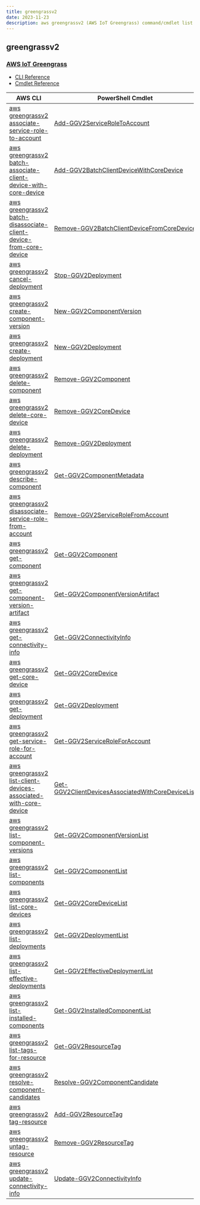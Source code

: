 ```yaml
---
title: greengrassv2
date: 2023-11-23
description: aws greengrassv2 (AWS IoT Greengrass) command/cmdlet list.
---
```


## greengrassv2

### [AWS IoT Greengrass](https://aws.amazon.com/greengrass/)

* [CLI Reference](https://awscli.amazonaws.com/v2/documentation/api/latest/reference/greengrassv2/index.html)
* [Cmdlet Reference](https://docs.aws.amazon.com/powershell/latest/reference/items/GreengrassV2_cmdlets.html)

|AWS CLI|PowerShell Cmdlet|
|----|----|
|[aws greengrassv2 associate-service-role-to-account](https://awscli.amazonaws.com/v2/documentation/api/latest/reference/greengrassv2/associate-service-role-to-account.html)|[Add-GGV2ServiceRoleToAccount](https://docs.aws.amazon.com/powershell/latest/reference/items/Add-GGV2ServiceRoleToAccount.html)|
|[aws greengrassv2 batch-associate-client-device-with-core-device](https://awscli.amazonaws.com/v2/documentation/api/latest/reference/greengrassv2/batch-associate-client-device-with-core-device.html)|[Add-GGV2BatchClientDeviceWithCoreDevice](https://docs.aws.amazon.com/powershell/latest/reference/items/Add-GGV2BatchClientDeviceWithCoreDevice.html)|
|[aws greengrassv2 batch-disassociate-client-device-from-core-device](https://awscli.amazonaws.com/v2/documentation/api/latest/reference/greengrassv2/batch-disassociate-client-device-from-core-device.html)|[Remove-GGV2BatchClientDeviceFromCoreDevice](https://docs.aws.amazon.com/powershell/latest/reference/items/Remove-GGV2BatchClientDeviceFromCoreDevice.html)|
|[aws greengrassv2 cancel-deployment](https://awscli.amazonaws.com/v2/documentation/api/latest/reference/greengrassv2/cancel-deployment.html)|[Stop-GGV2Deployment](https://docs.aws.amazon.com/powershell/latest/reference/items/Stop-GGV2Deployment.html)|
|[aws greengrassv2 create-component-version](https://awscli.amazonaws.com/v2/documentation/api/latest/reference/greengrassv2/create-component-version.html)|[New-GGV2ComponentVersion](https://docs.aws.amazon.com/powershell/latest/reference/items/New-GGV2ComponentVersion.html)|
|[aws greengrassv2 create-deployment](https://awscli.amazonaws.com/v2/documentation/api/latest/reference/greengrassv2/create-deployment.html)|[New-GGV2Deployment](https://docs.aws.amazon.com/powershell/latest/reference/items/New-GGV2Deployment.html)|
|[aws greengrassv2 delete-component](https://awscli.amazonaws.com/v2/documentation/api/latest/reference/greengrassv2/delete-component.html)|[Remove-GGV2Component](https://docs.aws.amazon.com/powershell/latest/reference/items/Remove-GGV2Component.html)|
|[aws greengrassv2 delete-core-device](https://awscli.amazonaws.com/v2/documentation/api/latest/reference/greengrassv2/delete-core-device.html)|[Remove-GGV2CoreDevice](https://docs.aws.amazon.com/powershell/latest/reference/items/Remove-GGV2CoreDevice.html)|
|[aws greengrassv2 delete-deployment](https://awscli.amazonaws.com/v2/documentation/api/latest/reference/greengrassv2/delete-deployment.html)|[Remove-GGV2Deployment](https://docs.aws.amazon.com/powershell/latest/reference/items/Remove-GGV2Deployment.html)|
|[aws greengrassv2 describe-component](https://awscli.amazonaws.com/v2/documentation/api/latest/reference/greengrassv2/describe-component.html)|[Get-GGV2ComponentMetadata](https://docs.aws.amazon.com/powershell/latest/reference/items/Get-GGV2ComponentMetadata.html)|
|[aws greengrassv2 disassociate-service-role-from-account](https://awscli.amazonaws.com/v2/documentation/api/latest/reference/greengrassv2/disassociate-service-role-from-account.html)|[Remove-GGV2ServiceRoleFromAccount](https://docs.aws.amazon.com/powershell/latest/reference/items/Remove-GGV2ServiceRoleFromAccount.html)|
|[aws greengrassv2 get-component](https://awscli.amazonaws.com/v2/documentation/api/latest/reference/greengrassv2/get-component.html)|[Get-GGV2Component](https://docs.aws.amazon.com/powershell/latest/reference/items/Get-GGV2Component.html)|
|[aws greengrassv2 get-component-version-artifact](https://awscli.amazonaws.com/v2/documentation/api/latest/reference/greengrassv2/get-component-version-artifact.html)|[Get-GGV2ComponentVersionArtifact](https://docs.aws.amazon.com/powershell/latest/reference/items/Get-GGV2ComponentVersionArtifact.html)|
|[aws greengrassv2 get-connectivity-info](https://awscli.amazonaws.com/v2/documentation/api/latest/reference/greengrassv2/get-connectivity-info.html)|[Get-GGV2ConnectivityInfo](https://docs.aws.amazon.com/powershell/latest/reference/items/Get-GGV2ConnectivityInfo.html)|
|[aws greengrassv2 get-core-device](https://awscli.amazonaws.com/v2/documentation/api/latest/reference/greengrassv2/get-core-device.html)|[Get-GGV2CoreDevice](https://docs.aws.amazon.com/powershell/latest/reference/items/Get-GGV2CoreDevice.html)|
|[aws greengrassv2 get-deployment](https://awscli.amazonaws.com/v2/documentation/api/latest/reference/greengrassv2/get-deployment.html)|[Get-GGV2Deployment](https://docs.aws.amazon.com/powershell/latest/reference/items/Get-GGV2Deployment.html)|
|[aws greengrassv2 get-service-role-for-account](https://awscli.amazonaws.com/v2/documentation/api/latest/reference/greengrassv2/get-service-role-for-account.html)|[Get-GGV2ServiceRoleForAccount](https://docs.aws.amazon.com/powershell/latest/reference/items/Get-GGV2ServiceRoleForAccount.html)|
|[aws greengrassv2 list-client-devices-associated-with-core-device](https://awscli.amazonaws.com/v2/documentation/api/latest/reference/greengrassv2/list-client-devices-associated-with-core-device.html)|[Get-GGV2ClientDevicesAssociatedWithCoreDeviceList](https://docs.aws.amazon.com/powershell/latest/reference/items/Get-GGV2ClientDevicesAssociatedWithCoreDeviceList.html)|
|[aws greengrassv2 list-component-versions](https://awscli.amazonaws.com/v2/documentation/api/latest/reference/greengrassv2/list-component-versions.html)|[Get-GGV2ComponentVersionList](https://docs.aws.amazon.com/powershell/latest/reference/items/Get-GGV2ComponentVersionList.html)|
|[aws greengrassv2 list-components](https://awscli.amazonaws.com/v2/documentation/api/latest/reference/greengrassv2/list-components.html)|[Get-GGV2ComponentList](https://docs.aws.amazon.com/powershell/latest/reference/items/Get-GGV2ComponentList.html)|
|[aws greengrassv2 list-core-devices](https://awscli.amazonaws.com/v2/documentation/api/latest/reference/greengrassv2/list-core-devices.html)|[Get-GGV2CoreDeviceList](https://docs.aws.amazon.com/powershell/latest/reference/items/Get-GGV2CoreDeviceList.html)|
|[aws greengrassv2 list-deployments](https://awscli.amazonaws.com/v2/documentation/api/latest/reference/greengrassv2/list-deployments.html)|[Get-GGV2DeploymentList](https://docs.aws.amazon.com/powershell/latest/reference/items/Get-GGV2DeploymentList.html)|
|[aws greengrassv2 list-effective-deployments](https://awscli.amazonaws.com/v2/documentation/api/latest/reference/greengrassv2/list-effective-deployments.html)|[Get-GGV2EffectiveDeploymentList](https://docs.aws.amazon.com/powershell/latest/reference/items/Get-GGV2EffectiveDeploymentList.html)|
|[aws greengrassv2 list-installed-components](https://awscli.amazonaws.com/v2/documentation/api/latest/reference/greengrassv2/list-installed-components.html)|[Get-GGV2InstalledComponentList](https://docs.aws.amazon.com/powershell/latest/reference/items/Get-GGV2InstalledComponentList.html)|
|[aws greengrassv2 list-tags-for-resource](https://awscli.amazonaws.com/v2/documentation/api/latest/reference/greengrassv2/list-tags-for-resource.html)|[Get-GGV2ResourceTag](https://docs.aws.amazon.com/powershell/latest/reference/items/Get-GGV2ResourceTag.html)|
|[aws greengrassv2 resolve-component-candidates](https://awscli.amazonaws.com/v2/documentation/api/latest/reference/greengrassv2/resolve-component-candidates.html)|[Resolve-GGV2ComponentCandidate](https://docs.aws.amazon.com/powershell/latest/reference/items/Resolve-GGV2ComponentCandidate.html)|
|[aws greengrassv2 tag-resource](https://awscli.amazonaws.com/v2/documentation/api/latest/reference/greengrassv2/tag-resource.html)|[Add-GGV2ResourceTag](https://docs.aws.amazon.com/powershell/latest/reference/items/Add-GGV2ResourceTag.html)|
|[aws greengrassv2 untag-resource](https://awscli.amazonaws.com/v2/documentation/api/latest/reference/greengrassv2/untag-resource.html)|[Remove-GGV2ResourceTag](https://docs.aws.amazon.com/powershell/latest/reference/items/Remove-GGV2ResourceTag.html)|
|[aws greengrassv2 update-connectivity-info](https://awscli.amazonaws.com/v2/documentation/api/latest/reference/greengrassv2/update-connectivity-info.html)|[Update-GGV2ConnectivityInfo](https://docs.aws.amazon.com/powershell/latest/reference/items/Update-GGV2ConnectivityInfo.html)|

